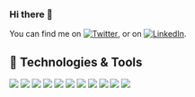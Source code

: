 ### Hi there 👋

You can find me on [![Twitter][1.1]][1],  or on [![LinkedIn][1.2]][2].

## 🔧 Technologies & Tools

![](https://img.shields.io/badge/Code-Python-informational?style=flat&logo=python&logoColor=white&color=cdd5e0)
![](https://img.shields.io/badge/Code-PyTorch-informational?style=flat&logo=pytorch&logoColor=white&color=cdd5e0)
![](https://img.shields.io/badge/Code-Golang-informational?style=flat&logo=go&logoColor=white&color=cdd5e0)
![](https://img.shields.io/badge/Code-Kotlin-informational?style=flat&logo=kotlin&logoColor=white&color=cdd5e0)
![](https://img.shields.io/badge/OS-Linux-informational?style=flat&logo=linux&logoColor=white&color=cdd5e0)
![](https://img.shields.io/badge/Shell-Bash-informational?style=flat&logo=gnu-bash&logoColor=white&color=cdd5e0)
![](https://img.shields.io/badge/Tools-PostgreSQL-informational?style=flat&logo=postgresql&logoColor=white&color=cdd5e0)
![](https://img.shields.io/badge/Tools-Docker-informational?style=flat&logo=docker&logoColor=white&color=cdd5e0)
![](https://img.shields.io/badge/Tools-Nginx-informational?style=flat&logo=nginx&logoColor=white&color=cdd5e0)
![](https://img.shields.io/badge/Tools-Datadog-informational?style=flat&logo=datadog&logoColor=white&color=cdd5e0)
![](https://img.shields.io/badge/Cloud-Digital_Ocean-informational?style=flat&logo=digitalocean&logoColor=white&color=cdd5e0)


<!-- links to social media icons -->

<!-- icons with padding -->

<!-- icons without padding -->

[1.1]: http://i.imgur.com/wWzX9uB.png (twitter icon without padding)
[1.2]: https://raw.githubusercontent.com/MartinHeinz/MartinHeinz/master/linkedin-3-16.png (LinkedIn icon without padding)


<!-- links to your social media accounts -->

[1]: https://twitter.com/jpatrickpark
[2]: https://www.linkedin.com/in/jpatrickpark/


<!-- Resources -->
<!-- Icons: https://simpleicons.org/ -->
<!-- GitHub Stats: https://github.com/anuraghazra/github-readme-stats -->
<!-- Emojis: https://emojipedia.org/emoji/ -->
<!-- HTML Emojis: https://www.fileformat.info/index.htm -->
<!-- Shields: https://shields.io/ -->
<!-- Awesome GitHub Profile README: https://github.com/abhisheknaiidu/awesome-github-profile-readme -->

<!--
**jpatrickpark/jpatrickpark** is a ✨ _special_ ✨ repository because its `README.md` (this file) appears on your GitHub profile.

Here are some ideas to get you started:

- 🔭 I’m currently working on ...
- 🌱 I’m currently learning ...
- 👯 I’m looking to collaborate on ...
- 🤔 I’m looking for help with ...
- 💬 Ask me about ...
- 📫 How to reach me: ...
- 😄 Pronouns: ...
- ⚡ Fun fact: ...
-->

